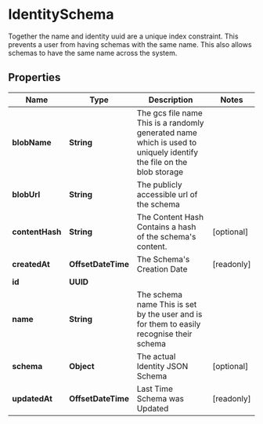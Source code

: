 

# IdentitySchema

Together the name and identity uuid are a unique index constraint. This prevents a user from having schemas with the same name. This also allows schemas to have the same name across the system.

## Properties

Name | Type | Description | Notes
------------ | ------------- | ------------- | -------------
**blobName** | **String** | The gcs file name  This is a randomly generated name which is used to uniquely identify the file on the blob storage | 
**blobUrl** | **String** | The publicly accessible url of the schema | 
**contentHash** | **String** | The Content Hash  Contains a hash of the schema&#39;s content. |  [optional]
**createdAt** | **OffsetDateTime** | The Schema&#39;s Creation Date |  [readonly]
**id** | **UUID** |  | 
**name** | **String** | The schema name  This is set by the user and is for them to easily recognise their schema | 
**schema** | **Object** | The actual Identity JSON Schema |  [optional]
**updatedAt** | **OffsetDateTime** | Last Time Schema was Updated |  [readonly]



